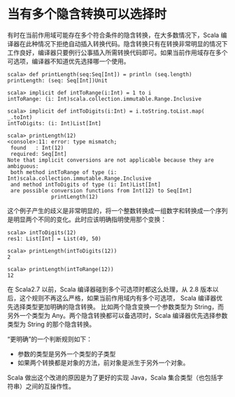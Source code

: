 # 当有多个隐含转换可以选择时 #
有时在当前作用域可能存在多个符合条件的隐含转换，在大多数情况下，Scala 编译器在此种情况下拒绝自动插入转换代码。隐含转换只有在转换非常明显的情况下工作良好，编译器只要例行公事插入所需转换代码即可。如果当前作用域存在多个可选项，编译器不知道优先选择哪一个使用。

```
scala> def printLength(seq:Seq[Int]) = println (seq.length)
printLength: (seq: Seq[Int])Unit
```

```
scala> implicit def intToRange(i:Int) = 1 to i
intToRange: (i: Int)scala.collection.immutable.Range.Inclusive
```

```
scala> implicit def intToDigits(i:Int) = i.toString.toList.map( _.toInt)
intToDigits: (i: Int)List[Int]
```

```
scala> printLength(12)
<console>:11: error: type mismatch;
 found   : Int(12)
 required: Seq[Int]
Note that implicit conversions are not applicable because they are ambiguous:
 both method intToRange of type (i: Int)scala.collection.immutable.Range.Inclusive
 and method intToDigits of type (i: Int)List[Int]
 are possible conversion functions from Int(12) to Seq[Int]
              printLength(12)
```

这个例子产生的歧义是非常明显的，将一个整数转换成一组数字和转换成一个序列是明显两个不同的变化。此时应该明确指明使用那个变换：

```
scala> intToDigits(12)
res1: List[Int] = List(49, 50)
```

```
scala> printLength(intToDigits(12))
2
```

```
scala> printLength(intToRange(12))
12
```

在 Scala2.7 以前，Scala 编译器碰到多个可选项时都这么处理，从 2.8 版本以后，这个规则不再这么严格，如果当前作用域内有多个可选项， Scala 编译器优先选择类型更加明确的隐含转换。 比如两个隐含变换一个参数类型为 String，而另外一个类型为 Any。两个隐含转换都可以备选项时，Scala 编译器优先选择参数类型为 String 的那个隐含转换。

“更明确”的一个判断规则如下：


- 参数的类型是另外一个类型的子类型
- 如果两个转换都是对象的方法，前对象是派生于另外一个对象。

Scala 做出这个改进的原因是为了更好的实现 Java，Scala 集合类型（也包括字符串）之间的互操作性。
 
 
